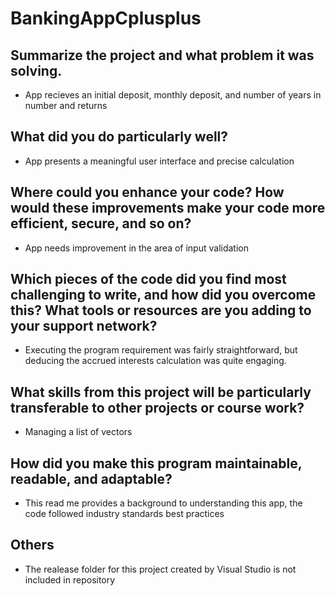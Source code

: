 # BankingAppCplusplus

## Summarize the project and what problem it was solving.
- App recieves an initial deposit, monthly deposit, and number of years in number and returns 
## What did you do particularly well?
- App presents a meaningful user interface and precise calculation
## Where could you enhance your code? How would these improvements make your code more efficient, secure, and so on?
- App needs improvement in the area of input validation
## Which pieces of the code did you find most challenging to write, and how did you overcome this? What tools or resources are you adding to your support network?
- Executing the program requirement was fairly straightforward, but deducing the accrued interests calculation was quite engaging.
## What skills from this project will be particularly transferable to other projects or course work?
- Managing a list of vectors
## How did you make this program maintainable, readable, and adaptable?
- This read me provides a background to understanding this app, the code followed industry standards best practices

## Others
- The realease folder for this project created by Visual Studio is not included in repository
